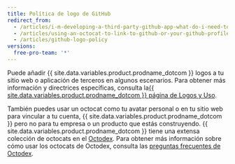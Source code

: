 ```yaml
---
title: Política de logo de GitHub
redirect_from:
  - /articles/i-m-developing-a-third-party-github-app-what-do-i-need-to-know/
  - /articles/using-an-octocat-to-link-to-github-or-your-github-profile/
  - /articles/github-logo-policy
versions:
  free-pro-team: '*'
---
```


Puede añadir {{ site.data.variables.product.prodname_dotcom }} logos a tu sitio web o aplicación de terceros en algunos escenarios. Para obtener más información y directrices específicas, consulta la[{{ site.data.variables.product.prodname_dotcom }} página de Logos y Uso](https://github.com/logos).

También puedes usar un octocat como tu avatar personal o en tu sitio web para vincular a tu cuenta, {{ site.data.variables.product.prodname_dotcom }} pero no para tu empresa o un producto que estás construyendo. {{ site.data.variables.product.prodname_dotcom }} tiene una extensa colección de octocats en el [Octodex](https://octodex.github.com/). Para obtener más información sobre cómo usar los octocats de Octodex, consulta las [preguntas frecuentes de Octodex](https://octodex.github.com/faq/).
